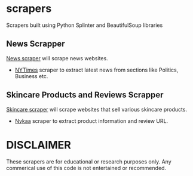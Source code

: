 # scrapers
Scrapers built using Python Splinter and BeautifulSoup libraries

## News Scrapper
[News scraper](https://github.com/saisyam/scrapers/tree/main/news) will scrape news websites.

* [NYTimes](https://github.com/saisyam/scrapers/blob/main/news/nytimes.py) scraper to extract latest news from sections like Politics, Business etc.

## Skincare Products and Reviews Scrapper
[Skincare scraper](https://github.com/saisyam/scrapers/tree/main/skincare) will scrape websites that sell various skincare products.

* [Nykaa](https://github.com/saisyam/scrapers/blob/main/skincare/nykaa.py) scraper to extract product information and review URL. 

# DISCLAIMER
These scrapers are for educational or research purposes only. Any commerical use of this code is not entertained or recommended.
